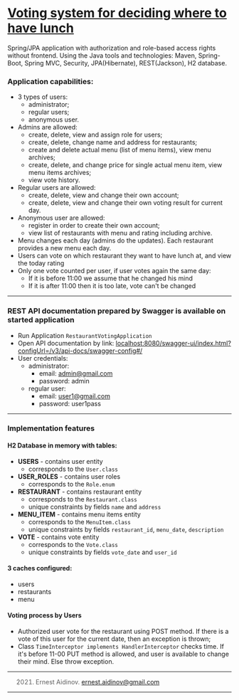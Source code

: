 [Voting system for deciding where to have lunch](https://github.com/boomzin/votehub)
===============================

Spring/JPA application with authorization and role-based access rights without frontend. Using the  Java tools and technologies: Maven, Spring-Boot, Spring MVC, Security, JPA(Hibernate), REST(Jackson), H2 database.


### Application capabilities:
- 3 types of users: 
    - administrator;
    - regular users;
    - anonymous user.
- Admins are allowed:
  - create, delete, view and assign role for users; 
  - create, delete, change name and address for restaurants;
  - create and delete actual menu (list of menu items), view menu archives;
  - create, delete, and change price for single actual menu item, view menu items archives;
  - view vote history.
- Regular users are allowed:
  - create, delete, view and change their own account;
  - create, delete, view and change their own voting result for current day.
- Anonymous user are allowed:
  - register in order to create their own account;
  - view list of restaurants with menu and rating including archive.
- Menu changes each day (admins do the updates). Each restaurant provides a new menu each day.
- Users can vote on which restaurant they want to have lunch at, and view the today rating
- Only one vote counted per user, if user votes again the same day:
  - If it is before 11:00 we assume that he changed his mind
  - If it is after 11:00 then it is too late, vote can't be changed

-------------------

### REST API documentation prepared by Swagger is available on started application
- Run Application `RestaurantVotingApplication`
- Open API documentation by link: <a href="localhost:8080/swagger-ui/index.html?configUrl=/v3/api-docs/swagger-config#/">localhost:8080/swagger-ui/index.html?configUrl=/v3/api-docs/swagger-config#/</a>
- User credentials:
    * administrator:
      * email: admin@gmail.com
      * password: admin
    * regular user:
        * email: user1@gmail.com
        * password: user1pass

-------------------

### Implementation features

#### H2 Database in memory with tables:
- **USERS** - contains user entity
  - corresponds to the `User.class`
- **USER_ROLES** - contains user roles
  - corresponds to the `Role.enum`
- **RESTAURANT** - contains restaurant entity
  - corresponds to the `Restaurant.class`
  - unique constraints by fields `name` and `address`
- **MENU_ITEM** - contains menu items entity
  - corresponds to the `MenuItem.class`
  - unique constraints by fields `restaurant_id`, `menu_date`, `description`
- **VOTE** - contains vote entity
  - corresponds to the `Vote.class`
  - unique constraints by fields `vote_date` and `user_id`

#### 3 caches configured:
- users
- restaurants
- menu

#### Voting process by Users
- Authorized user vote for the restaurant using POST method. If there is a vote of this user for the current date, then an exception is thrown;
- Class `TimeInterceptor implements HandlerInterceptor` checks time. If it's before 11-00 PUT method is allowed, and user is available to change their mind. Else throw exception.


-------------------

> 2021. Ernest Aidinov. <a href="mailto:ernest.aidinov@gmail.com">ernest.aidinov@gmail.com</a>

-------------------